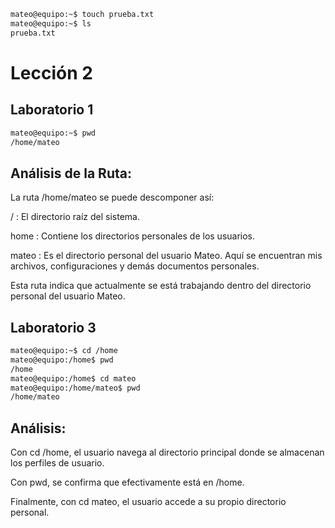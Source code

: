 ```bash
mateo@equipo:~$ touch prueba.txt
mateo@equipo:~$ ls
prueba.txt
```

# Lección 2
## Laboratorio 1
```bash
mateo@equipo:~$ pwd
/home/mateo
```

## Análisis de la Ruta:
La ruta /home/mateo se puede descomponer así:

/ : El directorio raíz del sistema.

home : Contiene los directorios personales de los usuarios.

mateo : Es el directorio personal del usuario Mateo. Aquí se encuentran mis archivos, configuraciones y demás documentos personales.

Esta ruta indica que actualmente se está trabajando dentro del directorio personal del usuario Mateo.

## Laboratorio 3

```bash
mateo@equipo:~$ cd /home
mateo@equipo:/home$ pwd
/home
mateo@equipo:/home$ cd mateo
mateo@equipo:/home/mateo$ pwd
/home/mateo
```

## Análisis:
Con cd /home, el usuario navega al directorio principal donde se almacenan los perfiles de usuario.

Con pwd, se confirma que efectivamente está en /home.

Finalmente, con cd mateo, el usuario accede a su propio directorio personal.